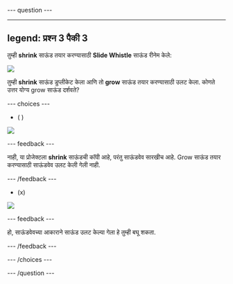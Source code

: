 --- question ---

---
legend: प्रश्न 3 पैकी 3
---

तुम्ही **shrink** साऊंड तयार करण्यासाठी **Slide Whistle** साऊंड रीनेम केले:

![](images/just-shrink.png)

तुम्ही **shrink** साऊंड डुप्लीकेट केला आणि तो **grow** साऊंड तयार करण्यासाठी उलट केला. कोणते उत्तर योग्य grow साऊंड दर्शवते?


--- choices ---

- ( )

![](images/grow-shrink-same.png)

 --- feedback ---

 नाही, या प्रोजेक्टला **shrink** साऊंडची कॉपी आहे, परंतु साऊंडवेव सारखीच आहे. Grow साऊंड तयार करण्यासाठी साऊंडवेव उलट केली गेली नाही.

 --- /feedback ---

- (x)

![](images/grow-shrink-reversed.png)

 --- feedback ---

 हो, साऊंडवेवच्या आकाराने साऊंड उलट केल्या गेला हे तुम्ही बघू शकता.

 --- /feedback ---

--- /choices ---

--- /question ---
